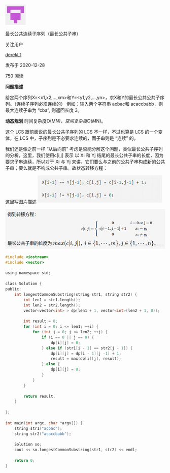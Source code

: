 [![img](image/avatar_1574163622.png)](https://leetcode-cn.com/u/derek-45/)

最长公共连续子序列（最长公共子串）

关注用户

[derekL1](https://leetcode-cn.com/u/derek-45/)

发布于 2020-12-28

750 阅读

**问题描述**

给定两个序列X=<x1,x2,...,xm>和Y=<y1,y2,...,yn>，求X和Y的最长公共公共子序列。（连续子序列必须连续的）
例如：输入两个字符串 acbac和 acaccbabb，则最大连续子串为 “cba”, 则返回长度 3。

**动态规划**
时间复杂度O(M*N)，空间复杂度O(M*N)。

这个 LCS 跟前面说的最长公共子序列的 LCS 不一样，不过也算是 LCS 的一个变体，在 LCS 中，子序列是不必要求连续的，而子串则是 “连续” 的。

我们还是像之前一样 “从后向前” 考虑是否能分解这个问题，类似最长公共子序列的分析，这里，我们使用c[i,j] 表示 以 Xi 和 Yj 结尾的最长公共子串的长度，因为要求子串连续，所以对于 Xi 与 Yj 来讲，它们要么与之前的公共子串构成新的公共子串；要么就是不构成公共子串。故状态转移方程：

这里写图片描述
![image.png](image/1609165093-MrmItZ-image.png)

![image.png](image/1609163478-WedwMk-image.png)

```c
#include <iostream>
#include <vector>

using namespace std;

class Solution {
public:
    int longestCommonSubstring(string str1, string str2) {
        int len1 = str1.length();
        int len2 = str2.length();
        vector<vector<int> > dp(len1 + 1, vector<int>(len2 + 1, 0));

        int result = 0;
        for (int i = 0; i <= len1; ++i) {
            for (int j = 0; j <= len2; ++j) {
                if (i == 0 || j == 0) {
                    dp[i][j] = 0;
                } else if (str1[i - 1] == str2[j - 1]) {
                    dp[i][j] = dp[i - 1][j -1] + 1;
                    result = max(dp[i][j], result);
                } else {
                    dp[i][j] = 0;
                }
            }
        }

        return result;
    }

};

int main(int argc, char *argv[]) {
    string str1("acbac");
    string str2("acaccbabb");

    Solution so;
    cout << so.longestCommonSubstring(str1, str2) << endl;

    return 0;
}
```
